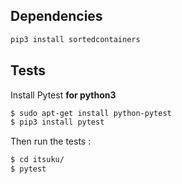## Dependencies

```bash
pip3 install sortedcontainers
```

## Tests

Install Pytest **for python3**

```bash
$ sudo apt-get install python-pytest
$ pip3 install pytest
```

Then run the tests :

```bash
$ cd itsuku/
$ pytest
```


